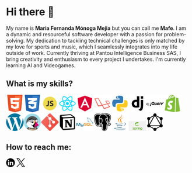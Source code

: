 <h1>Hi there 👋</h1>
<p>My name is <strong>Maria Fernanda Mónoga Mejia</strong> but you can call me <strong>Mafe</strong>. I am a dynamic and resourceful software developer with a passion for problem-solving. My dedication to tackling technical challenges is only matched by my love for sports and music, which I seamlessly integrates into my life outside of work. Currently thriving at Pantou Intelligence Business SAS, I bring creativity and enthusiasm to every project I undertakes. I'm currently learning AI and Videogames.</p>
<h2>What is my skills?</h2>
<p><img src="./317755_badge_html_html5_achievement_award_icon.png" alt="HTML" width="48px"/><img src="./317756_badge_css_css3_achievement_award_icon.png" alt="CSS" width="48px"/><img src="./652581_code_command_develop_javascript_language_icon.png" alt="javascript" width="48px"/><img src="./1174949_js_react js_logo_react_react native_icon.png" alt="ReactJs" width="48px"/><img src="./4373284_angular_logo_logos_icon.png" alt="Angular" width="48px"/><img src="./4373205_laravel_logo_logos_icon.png" alt="laravel" width="48px"/><img src="./4375050_logo_python_icon.png" alt="Python" width="48px"/><img src="./9055848_bxl_django_icon.png" alt="django" width="48px"/><img src="./282806_jquery_logo_icon.png" alt="jquery" width="48px"/><img src="./1298762_shopify_icon.png" alt="Shopify" width="48px"/><img src="./1298776_wordpress_icon.png" alt="Wordpress" width="48px"/><img src="./1012810_code_coding_development_logo_prestashop_icon.png" alt="Prestashop" width="48px"/><img src="./2993773_git_social media_icon.png" alt="Git" width="48px"/><img src="./9034580_notion_logo_icon.png" alt="Notion" width="48px"/><img src="./1012821_code_development_logo_mysql_icon.png" alt="Mysql" width="48px"/><img src="./4691328_postgresql_icon.png" alt="Postgresql" width="48px"/><img src="./4373217_java_logo_logos_icon.png" alt="java" width="48px"/><img src="./png-transparent-spring-framework-representational-state-transfer-java-api-for-restful-web-services-microservices-others-text-trademark-logo.png" alt="framework Spring" width="48px"/><img src="./4691403_graphql_icon.png" alt="GraphQl" width="48px"/></p>
<h2>How to reach me: </h2>
<p><a href="https://www.linkedin.com/in/maria-fernanda-m%C3%B3noga-mejia-051669104/" target="_blank"><img src="./5279114_linkedin_network_social network_linkedin logo_icon.png" alt="linkedin" width="24px"/></a> <a href="https://twitter.com/mafemome" target="_blank"><img/ src="./11244080_x_twitter_elon musk_twitter new logo_icon.png" alt="Twitter" width="24px"></a></p>

